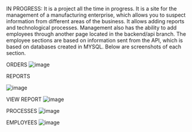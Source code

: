 IN PROGRESS:
It is a project all the time in progress. It is a site for the management of a manufacturing enterprise, which allows you to suspect information from different areas of the business. It allows adding reports and technological processes. Management also has the ability to add employees through another page located in the backend/api branch. The employee sections are based on information sent from the API, which is based on databases created in MYSQL. Below are screenshots of each section.

ORDERS
![image](https://user-images.githubusercontent.com/114190309/222274183-eb251f30-3d0f-4a4e-93dc-567edc7977f0.png)

REPORTS 

![image](https://user-images.githubusercontent.com/114190309/222274314-398fc9b7-5c01-4e3e-b240-2c5203c9b1b3.png)

 VIEW REPORT
  ![image](https://user-images.githubusercontent.com/114190309/222274616-2ce6dd70-44e8-49ea-8b55-fee1386a9177.png)
  
 PROCESSES
  ![image](https://user-images.githubusercontent.com/114190309/222274720-827da51c-89f7-4c39-b907-79717a2da09b.png)
          
 EMPLOYEES
  ![image](https://user-images.githubusercontent.com/114190309/222274804-bec3e9c6-380c-43f6-9d8a-c2525475b720.png)


        

        

